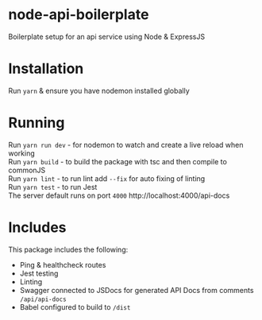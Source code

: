 # node-api-boilerplate
Boilerplate setup for an api service using Node &amp; ExpressJS

# Installation 
Run `yarn` & ensure you have nodemon installed globally

# Running 
Run `yarn run dev` - for nodemon to watch and create a live reload when working </br>
Run `yarn build` - to build the package with tsc and then compile to commonJS </br>
Run `yarn lint` - to run lint add `--fix` for auto fixing of linting </br>
Run `yarn test` - to run Jest </br>
The server default runs on port `4000`
http://localhost:4000/api-docs

# Includes
This package includes the following:
- Ping & healthcheck routes
- Jest testing
- Linting
- Swagger connected to JSDocs for generated API Docs from comments `/api/api-docs`
- Babel configured to build to `/dist`
